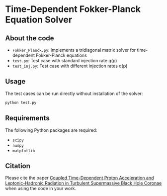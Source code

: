 # Time-Dependent Fokker-Planck Equation Solver

## About the code

- `Fokker_Planck.py`: Implements a tridiagonal matrix solver for time-dependent Fokker-Planck equations
- `test.py`: Test case with standard injection rate q(p)
- `test_inj.py`: Test case with different injection rates q(p)

## Usage

The test cases can be run directly without installation of the solver:

```bash
python test.py
```

## Requirements

The following Python packages are required:

- `scipy`
- `numpy` 
- `matplotlib`

## Citation

Please cite the paper [Coupled Time-Dependent Proton Acceleration and Leptonic-Hadronic Radiation in Turbulent Supermassive Black Hole Coronae](https://arxiv.org/abs/2508.08233) when using the code in your work.
